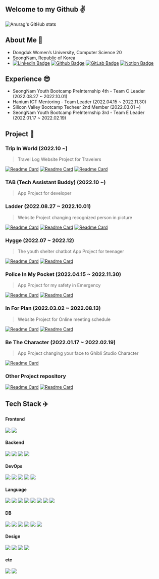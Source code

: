 ## Welcome to my Github ✌️
![Anurag's GitHub stats](https://github-readme-stats.vercel.app/api?username=yu-heejin&count_private=true)  

## About Me 💫
- Dongduk Women’s University, Computer Science 20
- SeongNam, Republic of Korea
- [![Linkedin Badge](https://img.shields.io/badge/-LinkedIn-blue?style=flat-square&logo=LinkedIn&logoColor=white&link=https://www.linkedin.com/in/jiny1)](https://www.linkedin.com/in/jiny1) [![Github Badge](https://img.shields.io/badge/-Github-181717?style=flat-square&logo=GitHub&logoColor=white&link=https://github.com/yu-heejin)](https://github.com/yu-heejin) [![GitLab Badge](https://img.shields.io/badge/-GitLab-FC6D26?style=flat-square&logo=GitLab&logoColor=white&link=https://lab.hanium.or.kr/jkgt0521)](https://lab.hanium.or.kr/jkgt0521) [![Notion Badge](https://img.shields.io/badge/-Notion-000000?style=flat-square&logo=Notion&logoColor=white&link=https://delicious-polyester-fd5.notion.site/Tech-Notion-v2-21495cc544804390bd35a829437b7942)](https://delicious-polyester-fd5.notion.site/Tech-Notion-v2-21495cc544804390bd35a829437b7942)

## Experience 😎
- SeongNam Youth Bootcamp PreInternship 4th - Team C Leader (2022.08.27 ~ 2022.10.01)
- Hanium ICT Mentoring - Team Leader (2022.04.15 ~ 2022.11.30)
- Silicon Valley Bootcamp Techeer 2nd Member (2022.03.01 ~)
- SeongNam Youth Bootcamp PreInternship 3rd - Team E Leader (2022.01.17 ~ 2022.02.19)

## Project 💞
### Trip In World (2022.10 ~)
> Travel Log Website Project for Travelers
>
[![Readme Card](https://github-readme-stats.vercel.app/api/pin/?username=Trip-In-World&repo=Trip-In-World-Frontend)](https://github.com/Trip-In-World/Trip-In-World-Frontend.git) [![Readme Card](https://github-readme-stats.vercel.app/api/pin/?username=Trip-In-World&repo=Trip-In-World-Backend)](https://github.com/Trip-In-World/Trip-In-World-Backend.git) [![Readme Card](https://github-readme-stats.vercel.app/api/pin/?username=Trip-In-World&repo=Trip-In-World-Docker)](https://github.com/Trip-In-World/Trip-In-World-Docker.git)
### TAB (Tech Assistant Buddy) (2022.10 ~)
> App Project for developer
>
### Ladder (2022.08.27 ~ 2022.10.01)
> Website Project changing recognized person in picture
>
[![Readme Card](https://github-readme-stats.vercel.app/api/pin/?username=2022-SeongNam-Team-C&repo=Ladder-docker)](https://github.com/2022-SeongNam-Team-C/Ladder-docker.git) [![Readme Card](https://github-readme-stats.vercel.app/api/pin/?username=2022-SeongNam-Team-C&repo=Ladder-Backend)](https://github.com/2022-SeongNam-Team-C/Ladder-backend.git) [![Readme Card](https://github-readme-stats.vercel.app/api/pin/?username=2022-SeongNam-Team-C&repo=Ladder-AI)](https://github.com/2022-SeongNam-Team-C/Ladder-AI.git) 
### Hygge (2022.07 ~ 2022.12)
> The youth shelter chatbot App Project for teenager
>
[![Readme Card](https://github-readme-stats.vercel.app/api/pin/?username=2022-chatbot-kotlin-project&repo=2022-chatbot-kotlin-Backend)](https://github.com/2022-chatbot-kotlin-project/2022-chatbot-kotlin-Backend.git) [![Readme Card](https://github-readme-stats.vercel.app/api/pin/?username=2022-chatbot-kotlin-project&repo=2022-chatbot-kotlin-Frontend)](https://github.com/2022-chatbot-kotlin-project/2022-chatbot-kotlin-Frontend.git)
### Police In My Pocket (2022.04.15 ~ 2022.11.30)
> App Project for my safety in Emergency
>
[![Readme Card](https://github-readme-stats.vercel.app/api/pin/?username=hanium-project&repo=Police-in-my-pocket-Frontend)](https://github.com/hanium-project/Police-in-my-pocket-Frontend.git) [![Readme Card](https://github-readme-stats.vercel.app/api/pin/?username=hanium-project&repo=Police-in-my-pocket-Backend)](https://github.com/hanium-project/Police-in-my-pocket-Backend.git)
### In For Plan (2022.03.02 ~ 2022.08.13)
> Website Project for Online meeting schedule
>
[![Readme Card](https://github-readme-stats.vercel.app/api/pin/?username=team-g-techeer&repo=In-For-Plan-Backend)](https://github.com/team-g-techeer/In-For-Plan-Backend.git) [![Readme Card](https://github-readme-stats.vercel.app/api/pin/?username=team-g-techeer&repo=In-For-Plan-Frontend)](https://github.com/team-g-techeer/In-For-Plan-Frontend.git)
### Be The Character (2022.01.17 ~ 2022.02.19)
> App Project changing your face to Ghibli Studio Character
>
[![Readme Card](https://github-readme-stats.vercel.app/api/pin/?username=yu-heejin&repo=PreInternship)](https://github.com/yu-heejin/PreInternship.git)
### Other Project repository
[![Readme Card](https://github-readme-stats.vercel.app/api/pin/?username=yu-heejin&repo=Medium-Log)](https://github.com/yu-heejin/Medium-Log.git)
[![Readme Card](https://github-readme-stats.vercel.app/api/pin/?username=yu-heejin&repo=Design)](https://github.com/yu-heejin/Design.git)
## Tech Stack ✈️
#### Frontend
<img src="https://img.shields.io/badge/React Native-61DAFB?style=flat-square&logo=React&logoColor=black"/> <img src="https://img.shields.io/badge/React-61DAFB?style=flat-square&logo=React&logoColor=black"/>
#### Backend
<img src="https://img.shields.io/badge/Django-092E20?style=flat-square&logo=Django&logoColor=white"/> <img src="https://img.shields.io/badge/Spring Boot-6DB33F?style=flat-square&logo=Spring Boot&logoColor=white"/> <img src="https://img.shields.io/badge/Spring Security-6DB33F?style=flat-square&logo=Spring Security&logoColor=white"/> <img src="https://img.shields.io/badge/Flask-000000?style=flat-square&logo=Flask&logoColor=white"/>  
#### DevOps
<img src="https://img.shields.io/badge/Docker-2496ED?style=flat-square&logo=Docker&logoColor=white"/> <img src="https://img.shields.io/badge/Prometheus-E6522C?style=flat-square&logo=Prometheus&logoColor=white"/> <img src="https://img.shields.io/badge/Grafana-F46800?style=flat-square&logo=Grafana&logoColor=white"/> <img src="https://img.shields.io/badge/Nginx-009639?style=flat-square&logo=Nginx&logoColor=white"/> <img src="https://img.shields.io/badge/Amazon EC2-FF9900?style=flat-square&logo=Amazon EC2&logoColor=black"/>
#### Language
<img src="https://img.shields.io/badge/Kotlin-7F52FF?style=flat-square&logo=Kotlin&logoColor=white"/> <img src="https://img.shields.io/badge/HTML5-E34F26?style=flat-square&logo=HTML5&logoColor=white"/> <img src="https://img.shields.io/badge/CSS3-1572B6?style=flat-square&logo=CSS3&logoColor=white"/> <img src="https://img.shields.io/badge/JavaScript-F7DF1E?style=flat-square&logo=JavaScript&logoColor=black"/> <img src="https://img.shields.io/badge/Java-007396?style=flat-square&logo=Java&logoColor=white"/> <img src="https://img.shields.io/badge/C-A8B9CC?style=flat-square&logo=C&logoColor=black"/> <img src="https://img.shields.io/badge/TypeScript-3178C6?style=flat-square&logo=TypeScript&logoColor=white"/> <img src="https://img.shields.io/badge/Python-3776AB?style=flat-square&logo=Python&logoColor=white"/>
#### DB
<img src="https://img.shields.io/badge/MongoDB-47A248?style=flat-square&logo=MongoDB&logoColor=white"/> <img src="https://img.shields.io/badge/MySQL-4479A1?style=flat-square&logo=MySQL&logoColor=white"/>   <img src="https://img.shields.io/badge/PostgreSQL-4169E1?style=flat-square&logo=PostgreSQL&logoColor=white"/> <img src="https://img.shields.io/badge/Redis-DC382D?style=flat-square&logo=Redis&logoColor=white"/> <img src="https://img.shields.io/badge/Amazon S3-569A31?style=flat-square&logo=Amazon S3&logoColor=white"/> <img src="https://img.shields.io/badge/Amazon RDS-527FFF?style=flat-square&logo=Amazon RDS&logoColor=white"/>
#### Design
<img src="https://img.shields.io/badge/Adobe Premiere Pro-9999FF?style=flat-square&logo=Adobe Premiere Pro&logoColor=white"/> <img src="https://img.shields.io/badge/Adobe After Effects-9999FF?style=flat-square&logo=Adobe After Effects&logoColor=white"/> <img src="https://img.shields.io/badge/Photoshop-31A8FF?style=flat-square&logo=Adobe Photoshop&logoColor=white"/> <img src="https://img.shields.io/badge/Illustrator-FF9A00?style=flat-square&logo=Adobe Illustrator&logoColor=white"/>
#### etc
<img src="https://img.shields.io/badge/Swagger-85EA2D?style=flat-square&logo=Swagger&logoColor=black"/> <img src="https://img.shields.io/badge/Postman-FF6C37?style=flat-square&logo=Postman&logoColor=white"/>
